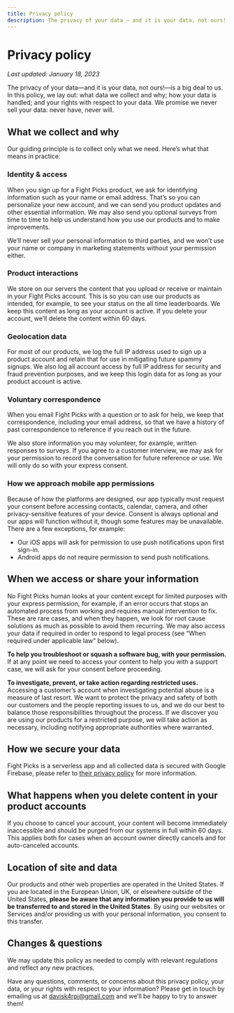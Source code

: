 ```yaml
---
title: Privacy policy
description: The privacy of your data — and it is your data, not ours! — is a big deal to us. Here’s the rundown of what we collect and why, when we access your information, and your rights.
---
```


# Privacy policy

_Last updated: January 18, 2023_

The privacy of your data—and it is your data, not ours!—is a big deal to us. In this policy, we lay out: what data we collect and why; how your data is handled; and your rights with respect to your data. We promise we never sell your data: never have, never will.

## What we collect and why

Our guiding principle is to collect only what we need. Here’s what that means in practice:

### Identity & access

When you sign up for a Fight Picks product, we ask for identifying information such as your name or email address. That’s so you can personalize your new account, and we can send you product updates and other essential information. We may also send you optional surveys from time to time to help us understand how you use our products and to make improvements.

We’ll never sell your personal information to third parties, and we won’t use your name or company in marketing statements without your permission either.

### Product interactions

We store on our servers the content that you upload or receive or maintain in your Fight Picks account. This is so you can use our products as intended, for example, to see your status on the all time leaderboards. We keep this content as long as your account is active. If you delete your account, we’ll delete the content within 60 days.

### Geolocation data

For most of our products, we log the full IP address used to sign up a product account and retain that for use in mitigating future spammy signups. We also log all account access by full IP address for security and fraud prevention purposes, and we keep this login data for as long as your product account is active.

### Voluntary correspondence

When you email Fight Picks with a question or to ask for help, we keep that correspondence, including your email address, so that we have a history of past correspondence to reference if you reach out in the future.

We also store information you may volunteer, for example, written responses to surveys. If you agree to a customer interview, we may ask for your permission to record the conversation for future reference or use. We will only do so with your express consent.

### How we approach mobile app permissions

Because of how the platforms are designed, our app typically must request your consent before accessing contacts, calendar, camera, and other privacy-sensitive features of your device. Consent is always optional and our apps will function without it, though some features may be unavailable. There are a few exceptions, for example:

- Our iOS apps will ask for permission to use push notifications upon first sign-in.
- Android apps do not require permission to send push notifications.

## When we access or share your information

No Fight Picks human looks at your content except for limited purposes with your express permission, for example, if an error occurs that stops an automated process from working and requires manual intervention to fix. These are rare cases, and when they happen, we look for root cause solutions as much as possible to avoid them recurring. We may also access your data if required in order to respond to legal process (see “When required under applicable law” below).

**To help you troubleshoot or squash a software bug, with your permission.** If at any point we need to access your content to help you with a support case, we will ask for your consent before proceeding.

**To investigate, prevent, or take action regarding restricted uses.** Accessing a customer’s account when investigating potential abuse is a measure of last resort. We want to protect the privacy and safety of both our customers and the people reporting issues to us, and we do our best to balance those responsibilities throughout the process. If we discover you are using our products for a restricted purpose, we will take action as necessary, including notifying appropriate authorities where warranted.

## How we secure your data

Fight Picks is a serverless app and all collected data is secured with Google Firebase, please refer to [their privacy policy](https://firebase.google.com/support/privacy) for more information.

## What happens when you delete content in your product accounts

If you choose to cancel your account, your content will become immediately inaccessible and should be purged from our systems in full within 60 days. This applies both for cases when an account owner directly cancels and for auto-canceled accounts.

## Location of site and data

Our products and other web properties are operated in the United States. If you are located in the European Union, UK, or elsewhere outside of the United States, **please be aware that any information you provide to us will be transferred to and stored in the United States**. By using our websites or Services and/or providing us with your personal information, you consent to this transfer.

## Changes & questions

We may update this policy as needed to comply with relevant regulations and reflect any new practices.

Have any questions, comments, or concerns about this privacy policy, your data, or your rights with respect to your information? Please get in touch by emailing us at [davisk4rpi@gmail.com](mailto:davisk4rpi@gmail.com) and we’ll be happy to try to answer them!
